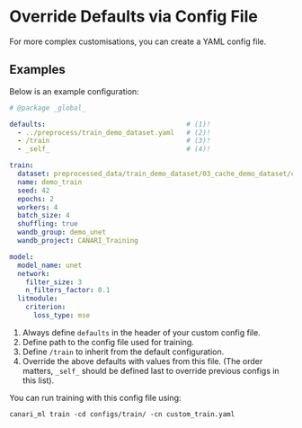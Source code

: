 # Override Defaults via Config File

For more complex customisations, you can create a YAML config file.

## Examples

Below is an example configuration:

``` yaml title="configs/train/custom_train.yaml" linenums="1"
# @package _global_

defaults:                                   # (1)!
  - ../preprocess/train_demo_dataset.yaml   # (2)!
  - /train                                  # (3)!
  - _self_                                  # (4)!

train:
  dataset: preprocessed_data/train_demo_dataset/03_cache_demo_dataset/cached.DAY.north.json
  name: demo_train
  seed: 42
  epochs: 2
  workers: 4
  batch_size: 4
  shuffling: true
  wandb_group: demo_unet
  wandb_project: CANARI_Training

model:
  model_name: unet
  network:
    filter_size: 3
    n_filters_factor: 0.1
  litmodule:
    criterion:
      loss_type: mse
```

1. Always define `defaults` in the header of your custom config file.
2. Define path to the config file used for training.
3. Define `/train` to inherit from the default configuration.
4. Override the above defaults with values from this file. (The order matters, `_self_` should be defined last to override previous configs in this list).

You can run training with this config file using:

``` console
canari_ml train -cd configs/train/ -cn custom_train.yaml
```
